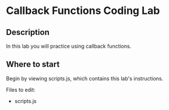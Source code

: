 # Callback Functions Coding Lab

## Description

In this lab you will practice using callback functions.


## Where to start

Begin by viewing scripts.js, which contains this lab's instructions.

Files to edit:
- scripts.js


